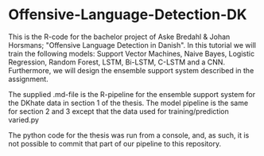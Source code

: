 # Offensive-Language-Detection-DK

This is the R-code for the bachelor project of Aske Bredahl & Johan Horsmans; "Offensive Language Detection in Danish". In this tutorial we will train the following models: Support Vector Machines, Naive Bayes, Logistic Regression, Random Forest, LSTM, Bi-LSTM, C-LSTM and a CNN. Furthermore, we will design the ensemble support system described in the assignment.

The supplied .md-file is the R-pipeline for the ensemble support system for the DKhate data in section 1 of the thesis. The model pipeline is the same for section 2 and 3 except that the data used for training/prediction varied.py

The python code for the thesis was run from a console, and, as such, it is not possible to commit that part of our pipeline to this repository. 

